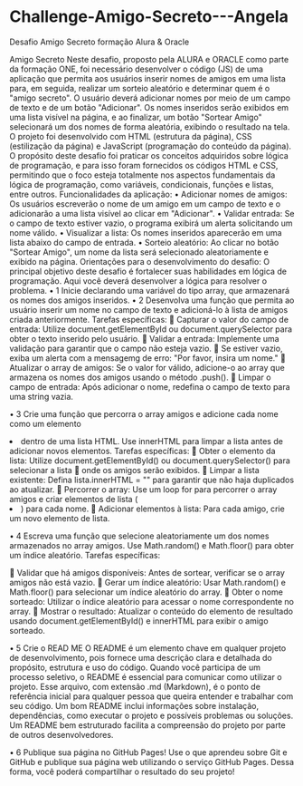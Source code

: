 # Challenge-Amigo-Secreto---Angela
Desafio Amigo Secreto formação Alura &amp; Oracle

Amigo Secreto
Neste desafio, proposto pela ALURA e ORACLE como parte da formação ONE, foi necessário desenvolver o código (JS) de uma aplicação que permita aos usuários inserir nomes de amigos em uma lista para, em seguida, realizar um sorteio aleatório e determinar quem é o "amigo secreto".
O usuário deverá adicionar nomes por meio de um campo de texto e de um botão "Adicionar". Os nomes inseridos serão exibidos em uma lista visível na página, e ao finalizar, um botão "Sortear Amigo" selecionará um dos nomes de forma aleatória, exibindo o resultado na tela.
O projeto foi desenvolvido com HTML (estrutura da página), CSS (estilização da página) e JavaScript (programação do conteúdo da página). 
O propósito deste desafio foi praticar os conceitos adquiridos sobre lógica de programação, e para isso foram fornecidos os códigos HTML e CSS, permitindo que o foco esteja totalmente nos aspectos fundamentais da lógica de programação, como variáveis, condicionais, funções e listas, entre outros.
Funcionalidades da aplicação:
•	Adicionar nomes de amigos: Os usuários escreverão o nome de um amigo em um campo de texto e o adicionarão a uma lista visível ao clicar em "Adicionar".
•	Validar entrada: Se o campo de texto estiver vazio, o programa exibirá um alerta solicitando um nome válido.
•	Visualizar a lista: Os nomes inseridos aparecerão em uma lista abaixo do campo de entrada.
•	Sorteio aleatório: Ao clicar no botão "Sortear Amigo", um nome da lista será selecionado aleatoriamente e exibido na página.
Orientações para o desenvolvimento do desafio:
O principal objetivo deste desafio é fortalecer suas habilidades em lógica de programação. Aqui você deverá desenvolver a lógica para resolver o problema.
•	1 Inicie declarando uma variável do tipo array, que armazenará os nomes dos amigos inseridos.
•	2 Desenvolva uma função que permita ao usuário inserir um nome no campo de texto e adicioná-lo à lista de amigos criada anteriormente.
Tarefas específicas:
	Capturar o valor do campo de entrada: Utilize document.getElementById ou document.querySelector para obter o texto inserido pelo usuário.
	Validar a entrada: Implemente uma validação para garantir que o campo não esteja vazio.
	Se estiver vazio, exiba um alerta com a mensagemg de erro: "Por favor, insira um nome."
	Atualizar o array de amigos: Se o valor for válido, adicione-o ao array que armazena os nomes dos amigos usando o método .push().
	Limpar o campo de entrada: Após adicionar o nome, redefina o campo de texto para uma string vazia.

•	3 Crie uma função que percorra o array amigos e adicione cada nome como um elemento <li> dentro de uma lista HTML. 
Use innerHTML para limpar a lista antes de adicionar novos elementos.
Tarefas específicas:
	Obter o elemento da lista: Utilize document.getElementById() ou document.querySelector() para selecionar a lista 
	 onde os amigos serão exibidos.
	Limpar a lista existente: Defina lista.innerHTML = "" para garantir que não haja duplicados ao atualizar.
	Percorrer o array: Use um loop for para percorrer o array amigos e criar elementos de lista (<li>) para cada nome.
	Adicionar elementos à lista: Para cada amigo, crie um novo elemento de lista.

•	4 Escreva uma função que selecione aleatoriamente um dos nomes armazenados no array amigos.
Use Math.random() e Math.floor() para obter um índice aleatório.
Tarefas específicas:

	Validar que há amigos disponíveis: Antes de sortear, verificar se o array amigos não está vazio.
	Gerar um índice aleatório: Usar Math.random() e Math.floor() para selecionar um índice aleatório do array.
	Obter o nome sorteado: Utilizar o índice aleatório para acessar o nome correspondente no array.
	Mostrar o resultado: Atualizar o conteúdo do elemento de resultado usando document.getElementById() e innerHTML para exibir o amigo sorteado.

•	5 Crie o READ ME
O README é um elemento chave em qualquer projeto de desenvolvimento, pois fornece uma descrição clara e detalhada do propósito, estrutura e uso do código.
Quando você participa de um processo seletivo, o README é essencial para comunicar como utilizar o projeto.
Esse arquivo, com extensão .md (Markdown), é o ponto de referência inicial para qualquer pessoa que queira entender e trabalhar com seu código.
 Um bom README inclui informações sobre instalação, dependências, como executar o projeto e possíveis problemas ou soluções.
Um README bem estruturado facilita a compreensão do projeto por parte de outros desenvolvedores.

•	6 Publique sua página no GitHub Pages!
Use o que aprendeu sobre Git e GitHub e publique sua página web utilizando o serviço GitHub Pages.
Dessa forma, você poderá compartilhar o resultado do seu projeto!

